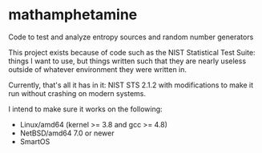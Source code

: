 # mathamphetamine
Code to test and analyze entropy sources and random number generators

This project exists because of code such as the NIST Statistical Test Suite: things I want to use, but things written such that they are nearly useless outside of whatever environment they were written in.

Currently, that's all it has in it: NIST STS 2.1.2 with modifications to make it run without crashing on modern systems.

I intend to make sure it works on the following:
* Linux/amd64 (kernel >= 3.8 and gcc >= 4.8)
* NetBSD/amd64 7.0 or newer
* SmartOS
